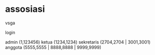 # assosiasi
vsga

login

admin (1,123456)
ketua (1234,1234)
sekretaris (2704,2704 | 3001,3001)
anggota (5555,5555 | 8888,8888 | 9999,9999)

